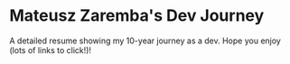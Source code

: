 # Mateusz Zaremba's Dev Journey

A detailed resume showing my 10-year journey as a dev. Hope you enjoy (lots of links to click!)!
